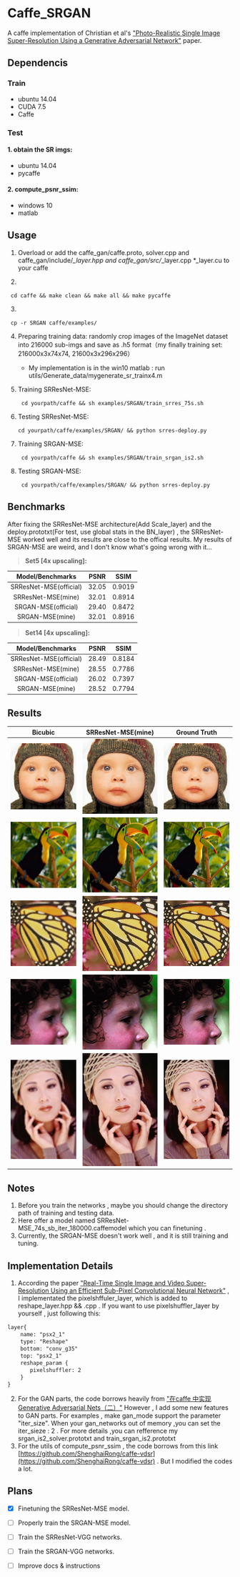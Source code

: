 # Caffe_SRGAN #
A caffe implementation of Christian et al's ["Photo-Realistic Single Image Super-Resolution Using a Generative Adversarial Network"](https://arxiv.org/abs/1609.04802/ "https://arxiv.org/abs/1609.04802/") paper.
## Dependencis
### Train
* ubuntu 14.04
* CUDA 7.5
* Caffe

### Test ###
#### 1. obtain the SR imgs:
* ubuntu 14.04
* pycaffe

#### 2. compute\_psnr\_ssim:
* windows 10
* matlab

## Usage
1. Overload or add the caffe\_gan/caffe.proto, solver.cpp and  caffe\_gan/include/*_layer.hpp and caffe\_gan/src/*_layer.cpp *_layer.cu  to your caffe

2. ​
```
 cd caffe && make clean && make all && make pycaffe 
```

3.  ​
```
 cp -r SRGAN caffe/examples/ 
```

4. Preparing training data: randomly crop images of the ImageNet dataset into 216000 sub-imgs and save as .h5  format（my  finally training set: 216000x3x74x74, 21600x3x296x296）
   * My implementation is in the win10 matlab : run utils/Generate_data/mygenerate_sr_trainx4.m

5. Training SRResNet-MSE:
   ```
    cd yourpath/caffe && sh examples/SRGAN/train_srres_75s.sh
   ```

6. Testing SRResNet-MSE:
   ``` 
   cd yourpath/caffe/examples/SRGAN/ && python srres-deploy.py 
   ```

7. Training SRGAN-MSE:
   ```
    cd yourpath/caffe && sh examples/SRGAN/train_srgan_is2.sh 
   ```

8. Testing SRGAN-MSE:
   ```
    cd yourpath/caffe/examples/SRGAN/ && python srres-deploy.py 
   ```
## Benchmarks
After fixing the SRResNet-MSE architecture(Add Scale_layer) and  the deploy.prototxt(For test, use global stats in the BN_layer) , the SRResNet-MSE worked well and its results are close to the offical results. My results of SRGAN-MSE are weird, and I don't know what's going wrong with it...

 > **Set5 [4x upscaling]:**

|    Model/Benchmarks    | PSNR  |  SSIM  |
| :--------------------: | :---: | :----: |
| SRResNet-MSE(official) | 32.05 | 0.9019 |
|   SRResNet-MSE(mine)   | 32.01 | 0.8914 |
|  SRGAN-MSE(official)   | 29.40 | 0.8472 |
|    SRGAN-MSE(mine)     | 32.01 | 0.8916 |

> **Set14 [4x upscaling]:** 

|    Model/Benchmarks    | PSNR  |  SSIM  |
| :--------------------: | :---: | :----: |
| SRResNet-MSE(official) | 28.49 | 0.8184 |
|   SRResNet-MSE(mine)   | 28.55 | 0.7786 |
|  SRGAN-MSE(official)   | 26.02 | 0.7397 |
|    SRGAN-MSE(mine)     | 28.52 | 0.7794 |

## Results

|                 Bicubic                  |            SRResNet-MSE(mine)            |               Ground Truth               |
| :--------------------------------------: | :--------------------------------------: | :--------------------------------------: |
| ![Alt text](./SRGAN/Set5_sr/baby_bicubicx4.bmp) | ![Alt text](./SRGAN/Set5_sr/srres-mse_74s_sb_180kti_0.bmp) | ![Alt text](./SRGAN/Set5_sr/baby_GT.bmp) |
| ![Alt text](./SRGAN/Set5_sr/bird_bicubicx4.bmp) | ![Alt text](./SRGAN/Set5_sr/srres-mse_74s_sb_180kti_1.bmp) | ![Alt text](./SRGAN/Set5_sr/bird_GT.bmp) |
| ![Alt text](./SRGAN/Set5_sr/butterfly_bicubicx4.bmp) | ![Alt text](./SRGAN/Set5_sr/srres-mse_74s_sb_180kti_2.bmp) | ![Alt text](./SRGAN/Set5_sr/butterfly_GT.bmp) |
| ![Alt text](./SRGAN/Set5_sr/head_bicubic4.bmp) | ![Alt text](./SRGAN/Set5_sr/srres-mse_74s_sb_180kti_3.bmp) | ![Alt text](./SRGAN/Set5_sr/head_GT.bmp) |
| ![Alt text](./SRGAN/Set5_sr/woman_bicubicx4.bmp) | ![Alt text](./SRGAN/Set5_sr/srres-mse_74s_sb_180kti_4.bmp) | ![Alt text](./SRGAN/Set5_sr/woman_GT.bmp) |


## Notes
1. Before you train the networks , maybe you should change the  directory path of training and testing data. 
2. Here offer a model named SRResNet-MSE_74s_sb_iter_180000.caffemodel which you can finetuning .
3. Currently, the SRGAN-MSE doesn't work well , and it is still training and tuning. 

## Implementation Details
1.  According the paper ["Real-Time Single Image and Video Super-Resolution Using an Efficient
  Sub-Pixel Convolutional Neural Network"](http://www.cv-foundation.org/openaccess/content_cvpr_2016/papers/Shi_Real-Time_Single_Image_CVPR_2016_paper.pdf) , I implementated the pixelshffuler_layer, which is added to reshape_layer.hpp && .cpp . If you want to use pixelshuffler_layer by yourself , just following this:
```
layer{
    name: "psx2_1"
    type: "Reshape"
    bottom: "conv_g35"
    top: "psx2_1"
    reshape_param {
       pixelshuffler: 2
    }
}
```

2. For the GAN parts, the code borrows heavily from ["在caffe 中实现Generative Adversarial Nets（二）"](http://blog.csdn.net/seven_first/article/details/53100325) However , I add some new features to GAN parts. For examples , make gan_mode support the parameter "iter\_size". When your  gan_networks out of memory ,you can set the iter\_sieze : 2 . For more details ,you can refference my srgan_is2\_solver.prototxt and train_srgan_is2.prototxt
3. For the utils of compute_psnr\_ssim , the code borrows from this link [https://github.com/ShenghaiRong/caffe-vdsr](https://github.com/ShenghaiRong/caffe-vdsr) . But I modified the codes a lot.

## Plans
* [x] Finetuning the SRResNet-MSE model.
* [ ] Properly train the SRGAN-MSE model.
* [ ] Train the SRResNet-VGG networks.
* [ ] Train the SRGAN-VGG networks.
* [ ] Improve docs & instructions







​     


